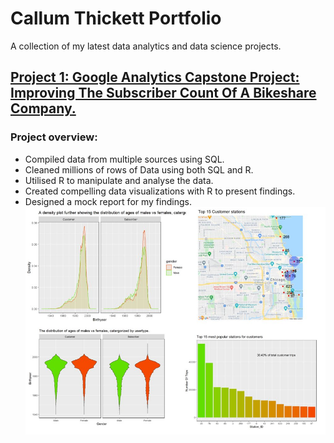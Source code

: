 # Callum Thickett Portfolio
A collection of my latest data analytics and data science projects.

## [Project 1: Google Analytics Capstone Project: Improving The Subscriber Count Of A Bikeshare Company.](https://github.com/thickett/Capstone-Project-improving-a-bikeshare-company)
### Project overview:
 * Compiled data from multiple sources using SQL. 
 * Cleaned millions of rows of Data using both SQL and R.
 * Utilised R to manipulate and analyse the data.
 * Created compelling data visualizations with R to present findings.
 * Designed a mock report for my findings.
 ![](https://github.com/thickett/Callum_Thickett_portfolio/blob/main/images/combined_viz.PNG)
